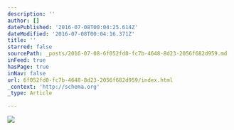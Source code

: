 ```yaml
---
description: ''
author: []
datePublished: '2016-07-08T00:04:25.614Z'
dateModified: '2016-07-08T00:04:16.371Z'
title: ''
starred: false
sourcePath: _posts/2016-07-08-6f052fd0-fc7b-4648-8d23-2056f682d959.md
inFeed: true
hasPage: true
inNav: false
url: 6f052fd0-fc7b-4648-8d23-2056f682d959/index.html
_context: 'http://schema.org'
_type: Article

---
```

![](https://the-grid-user-content.s3-us-west-2.amazonaws.com/ffff1d45-7a9c-4f87-9ce6-7331e20bb175.jpg)